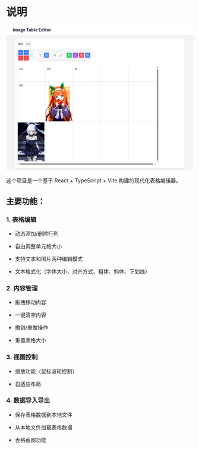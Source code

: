 # 说明

![](https://raw.githubusercontent.com/TianYueDIO/Blogimage123/main/PixPin_2024-12-08_23-19-28.png)

这个项目是一个基于 React + TypeScript + Vite 构建的现代化表格编辑器。

## 主要功能：
### 1. 表格编辑

  - 动态添加/删除行列

- 自由调整单元格大小

- 支持文本和图片两种编辑模式

- 文本格式化（字体大小、对齐方式、粗体、斜体、下划线）

### 2. 内容管理
  
- 拖拽移动内容

- 一键清空内容

- 撤销/重做操作

- 重置表格大小

### 3. 视图控制
  
- 缩放功能（鼠标滚轮控制）

- 自适应布局

### 4. 数据导入导出
  
- 保存表格数据到本地文件

- 从本地文件加载表格数据

- 表格截图功能
